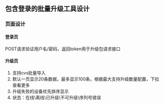 ## 包含登录的批量升级工具设计

### 页面设计
#### 登录页
POST请求验证用户名/密码，返回token用于升级包请求接口

#### 升级页
1. 支持cvs批量导入
2. 默认一页显示20条数据，最多显示100条，根据最大支持升级数量配置，下拉查看更多
3. 升级失败的设备优先排序显示
4. 状态：在线\离线\已升级\不可升级\序列号错误
